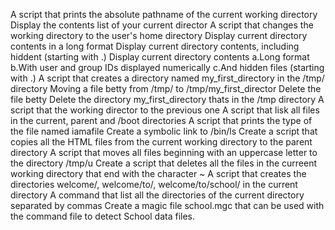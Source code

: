 A script that prints the absolute pathname of the current working directory
Display the contents list of your current director
A script that changes the working directory to the user's home directory
Display current directory contents in a long format
Display current directory contents, including hiddent (starting with .)
Display current directory contents
	a.Long format
	b.With user and group IDs displayed numerically
	c.And hidden files (starting with .)
A script that creates a directory named my_first_directory in the /tmp/ directory
Moving a file betty from /tmp/ to /tmp/my_first_director
Delete the file betty
Delete the directory my_first_directory thats in the /tmp directory
A script that the working director to the previous one
A script that lisk all files in the current, parent and /boot directories
A script that prints the type of the file named iamafile
Create a symbolic link to /bin/ls
Create a script that copies all the HTML files from the current working directory to the parent directory
A script that moves all files beginning with an uppercase letter to the directory /tmp/u
Create a script that deletes all the files in the curreent working directory that end with the character ~
A script that creates the directories welcome/, welcome/to/, welcome/to/school/ in the current directory
A command that list all the directories of the current directory separated by commas
Create a magic file school.mgc that can be used with the command file to detect School data files.
